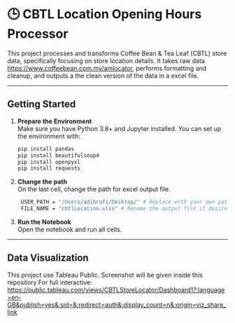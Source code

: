 # 🕒 CBTL Location Opening Hours Processor

This project processes and transforms Coffee Bean & Tea Leaf (CBTL) store data, specifically focusing on store location details. It takes raw data https://www.coffeebean.com.my/amlocator, performs formatting and cleanup, and outputs a the clean version of the data in a excel file.

---

## Getting Started

1. **Prepare the Environment**  
   Make sure you have Python 3.8+ and Jupyter installed. You can set up the environment with:

   ```bash
   pip install pandas
   pip install beautifulsoup4
   pip install openpyxl
   pip install requests
   ```

2. **Change the path**  
   On the last cell, change the path for excel output file.
   ```bash
    USER_PATH = "/Users/adibrafi/Desktop/" # Replace with your own path
    FILE_NAME = "cbtlLocation.xlsx" # Rename the output file if desired
    ```

3. **Run the Notebook**  
   Open the notebook and run all cells.

---

## Data Visualization
This project use Tableau Public. Screenshot will be given inside this repository
For full interactive: https://public.tableau.com/views/CBTLStoreLocator/Dashboard1?:language=en-GB&publish=yes&:sid=&:redirect=auth&:display_count=n&:origin=viz_share_link
